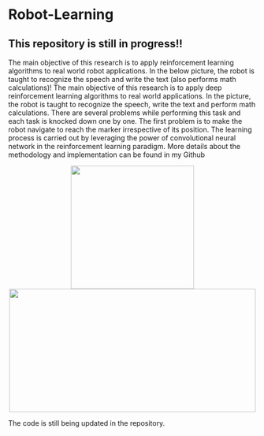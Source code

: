 # Robot-Learning
## This repository is still in progress!!
The main objective of this research is to apply reinforcement learning algorithms to real world robot applications. In the below picture, the robot is taught to recognize the speech and write the text (also performs math calculations)! The main objective of this research is to apply deep reinforcement learning algorithms to real world applications. In the picture, the robot is taught to recognize the speech, write the text and perform math calculations. There are several problems while performing this task and each task is knocked down one by one. The first problem is to make the robot navigate to reach the marker irrespective of its position. The learning process is carried out by leveraging the power of convolutional neural network in the reinforcement learning paradigm.  More details about the methodology and implementation can be found in my Github



<p align="center">
<img src="https://github.com/arunbalas/Robot-Learning/blob/master/Image/UR5_Arun300_300.gif" width="250" height="250">

<img src="https://github.com/arunbalas/Robot-Learning/blob/master/Robot.JPG" width="500" height="250">
</p>

The code is still being updated in the repository.

